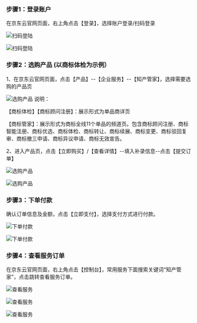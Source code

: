 ### 步骤1：登录账户
在京东云官网页面，右上角点击【登录】，选择账户登录/扫码登录

![扫码登陆](https://static-ftcms.jd.com/p/files/6364e0889eabc0def83aa33c.png)

![扫码登陆](https://static-ftcms.jd.com/p/files/6364e08d20ee4c675e53d834.png)


### 步骤2：选购产品 (以商标体检为示例）

1、在京东云官网页面，点击【产品】--【企业服务】--【知产管家】，选择需要选购的产品页

![选购产品](https://static-ftcms.jd.com/p/files/6364e10d9eabc0def83aa33e.png)
说明：

【商标体检】【商标顾问注册】：展示形式为单品商详页

【商标管家】：展示形式为商标全线11个单品的频道页。包含商标顾问注册、商标智能注册、商标优选、商标体检、商标转让、商标续展、商标变更、商标驳回复审、商标撤三申请、商标异议申请、商标无效宣告。

2、进入产品页，点击【立即购买】/【查看详情】--填入补录信息--点击【提交订单】

![选购产品](https://static-ftcms.jd.com/p/files/6364e1b320ee4c675e53d835.png)

![选购产品](https://static-ftcms.jd.com/p/files/6364e20520ee4c675e53d836.png)


### 步骤3：下单付款

确认订单信息及金额，点击【立即支付】，选择支付方式进行付款。

![下单付款](https://static-ftcms.jd.com/p/files/6364e2db9eabc0def83aa33f.png)

![下单付款](https://static-ftcms.jd.com/p/files/6364e2ed20ee4c675e53d837.png)


### 步骤4：查看服务订单

在京东云官网页面，右上角点击【控制台】，常用服务下面搜索关键词“知产管家”，点击跳转查看服务订单。

![查看服务](https://static-ftcms.jd.com/p/files/6364e4419eabc0def83aa340.png)

![查看服务](https://static-ftcms.jd.com/p/files/6364e4439eabc0def83aa341.png)

![查看服务](https://static-ftcms.jd.com/p/files/6364e44520ee4c675e53d838.png)
